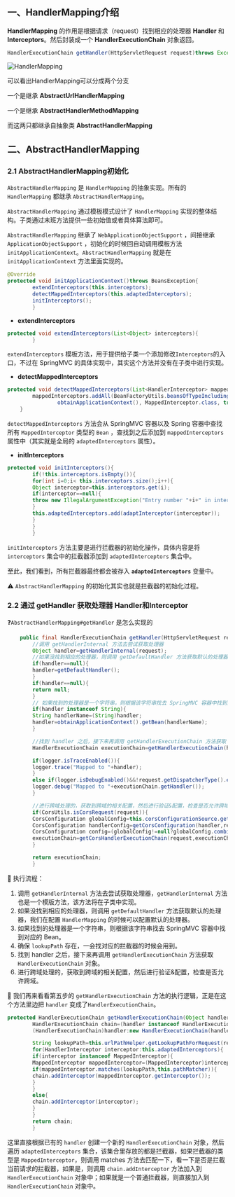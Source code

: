 ## 一、HandlerMapping介绍

**HandlerMapping** 的作用是根据请求（request）找到相应的处理器 **Handler** 和 **Interceptors**。然后封装成一个 **HandlerExecutionChain** 对象返回。

```java
HandlerExecutionChain getHandler(HttpServletRequest request)throws Exception;
```

![HandlerMapping](https://image.xuguoliang.top/2022/04/18/HandlerMapping_580t1i.png)

可以看出HandlerMapping可以分成两个分支

一个是继承 **AbstractUrlHandlerMapping**

一个是继承 **AbstractHandlerMethodMapping**

而这两只都继承自抽象类 **AbstractHandlerMapping**

## 二、AbstractHandlerMapping

### 2.1 AbstractHandlerMapping初始化

`AbstractHandlerMapping` 是 `HandlerMapping` 的抽象实现。所有的 `HandlerMapping` 都继承 `AbstractHandlerMapping`。

`AbstractHandlerMapping` 通过模板模式设计了 `HandlerMapping` 实现的整体结构。子类通过末班方法提供一些初始值或者具体算法即可。

`AbstractHandlerMapping` 继承了 `WebApplicationObjectSupport` ，间接继承 `ApplicationObjectSupport`
，初始化的时候回自动调用模板方法 `initApplicationContext`。`AbstractHandlerMapping` 就是在 `initApplicationContext` 方法里面实现的。

```java
@Override
protected void initApplicationContext()throws BeansException{
        extendInterceptors(this.interceptors);
        detectMappedInterceptors(this.adaptedInterceptors);
        initInterceptors();
        }
```

- **extendInterceptors**

```java
protected void extendInterceptors(List<Object> interceptors){
        }
```

`extendInterceptors` 模板方法，用于提供给子类一个添加修改`Interceptors`的入口，不过在 SpringMVC 的具体实现中，其实这个方法并没有在子类中进行实现。

- **detectMappedInterceptors**

```java 
protected void detectMappedInterceptors(List<HandlerInterceptor> mappedInterceptors) {
		mappedInterceptors.addAll(BeanFactoryUtils.beansOfTypeIncludingAncestors(
				obtainApplicationContext(), MappedInterceptor.class, true, false).values());
	}
```

`detectMappedInterceptors` 方法会从 SpringMVC 容器以及 Spring 容器中查找所有 `MappedInterceptor` 类型的 `Bean`
，查找到之后添加到 `mappedInterceptors` 属性中（其实就是全局的 `adaptedInterceptors` 属性）。

- **initInterceptors**

```java
protected void initInterceptors(){
        if(!this.interceptors.isEmpty()){
        for(int i=0;i< this.interceptors.size();i++){
        Object interceptor=this.interceptors.get(i);
        if(interceptor==null){
        throw new IllegalArgumentException("Entry number "+i+" in interceptors array is null");
        }
        this.adaptedInterceptors.add(adaptInterceptor(interceptor));
        }
        }
        }
```

`initInterceptors` 方法主要是进行拦截器的初始化操作，具体内容是将 `interceptors` 集合中的拦截器添加到 `adaptedInterceptors` 集合中。

至此，我们看到，所有拦截器最终都会被存入 **`adaptedInterceptors`** 变量中。

⚠️ `AbstractHandlerMapping` 的初始化其实也就是拦截器的初始化过程。

### 2.2 通过 getHandler 获取处理器 Handler和Interceptor

❓`AbstractHandlerMapping#getHandler` 是怎么实现的

```java
    public final HandlerExecutionChain getHandler(HttpServletRequest request)throws Exception{
        //调用 getHandlerInternal 方法去尝试获取处理器
        Object handler=getHandlerInternal(request);
        //如果没找到相应的处理器，则调用 getDefaultHandler 方法获取默认的处理器，我们在配置 HandlerMapping 的时候可以配置默认的处理器。
        if(handler==null){
        handler=getDefaultHandler();
        }
        if(handler==null){
        return null;
        }
        // 如果找到的处理器是一个字符串，则根据该字符串找去 SpringMVC 容器中找到对应的 Bean。
        if(handler instanceof String){
        String handlerName=(String)handler;
        handler=obtainApplicationContext().getBean(handlerName);
        }

        //找到 handler 之后，接下来再调用 getHandlerExecutionChain 方法获取 HandlerExecutionChain 对象。
        HandlerExecutionChain executionChain=getHandlerExecutionChain(handler,request);

        if(logger.isTraceEnabled()){
        logger.trace("Mapped to "+handler);
        }
        else if(logger.isDebugEnabled()&&!request.getDispatcherType().equals(DispatcherType.ASYNC)){
        logger.debug("Mapped to "+executionChain.getHandler());
        }

        //进行跨域处理的，获取到跨域的相关配置，然后进行验证&配置，检查是否允许跨域。
        if(CorsUtils.isCorsRequest(request)){
        CorsConfiguration globalConfig=this.corsConfigurationSource.getCorsConfiguration(request);
        CorsConfiguration handlerConfig=getCorsConfiguration(handler,request);
        CorsConfiguration config=(globalConfig!=null?globalConfig.combine(handlerConfig):handlerConfig);
        executionChain=getCorsHandlerExecutionChain(request,executionChain,config);
        }

        return executionChain;
        }
```

🤔 执行流程：

1. 调用 `getHandlerInternal` 方法去尝试获取处理器，`getHandlerInternal` 方法也是一个模版方法，该方法将在子类中实现。
2. 如果没找到相应的处理器，则调用 `getDefaultHandler` 方法获取默认的处理器，我们在配置 `HandlerMapping` 的时候可以配置默认的处理器。
3. 如果找到的处理器是一个字符串，则根据该字符串找去 SpringMVC 容器中找到对应的 Bean。
4. 确保 `lookupPath` 存在，一会找对应的拦截器的时候会用到。
5. 找到 handler 之后，接下来再调用 `getHandlerExecutionChain` 方法获取 `HandlerExecutionChain` 对象。
6. 进行跨域处理的，获取到跨域的相关配置，然后进行验证&配置，检查是否允许跨域。

🤔 我们再来看看第五步的 `getHandlerExecutionChain` 方法的执行逻辑，正是在这个方法里边把 `handler` 变成了`HandlerExecutionChain`。

```java
protected HandlerExecutionChain getHandlerExecutionChain(Object handler,HttpServletRequest request){
        HandlerExecutionChain chain=(handler instanceof HandlerExecutionChain?
        (HandlerExecutionChain)handler:new HandlerExecutionChain(handler));

        String lookupPath=this.urlPathHelper.getLookupPathForRequest(request);
        for(HandlerInterceptor interceptor:this.adaptedInterceptors){
        if(interceptor instanceof MappedInterceptor){
        MappedInterceptor mappedInterceptor=(MappedInterceptor)interceptor;
        if(mappedInterceptor.matches(lookupPath,this.pathMatcher)){
        chain.addInterceptor(mappedInterceptor.getInterceptor());
        }
        }
        else{
        chain.addInterceptor(interceptor);
        }
        }
        return chain;
        }
```

这里直接根据已有的 `handler` 创建一个新的 `HandlerExecutionChain` 对象，然后遍历 `adaptedInterceptors`
集合，该集合里存放的都是拦截器，如果拦截器的类型是 `MappedInterceptor`，则调用 matches 方法去匹配一下，看一下是否是拦截当前请求的拦截器，如果是，则调用 `chain.addInterceptor`
方法加入到 `HandlerExecutionChain` 对象中；如果就是一个普通拦截器，则直接加入到 `HandlerExecutionChain` 对象中。



